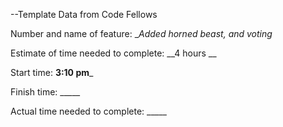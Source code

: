 --Template Data from Code Fellows

Number and name of feature: __Added horned beast, and voting_

Estimate of time needed to complete: __4 hours __

Start time: __3:10 pm___

Finish time: _____

Actual time needed to complete: _____